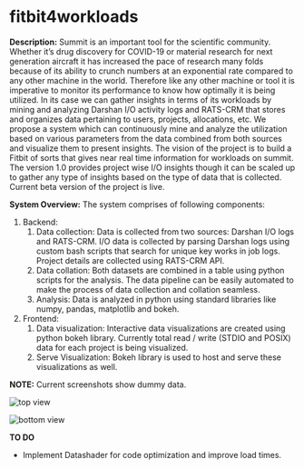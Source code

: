 # fitbit4workloads

**Description:** Summit is an important tool for the scientific community. Whether it’s drug discovery for COVID-19 or material research for next generation aircraft it has increased the pace of research many folds because of its ability to crunch numbers at an exponential rate compared to any other machine in the world. Therefore like any other machine or tool  it is imperative to monitor its performance to know how optimally it is being utilized. In its case we can gather insights in terms of its workloads by mining and analyzing Darshan I/O activity logs and RATS-CRM that stores and organizes data pertaining to users, projects, allocations, etc. We propose a system which can continuously mine and analyze the utilization based on various parameters from the data combined from both sources and visualize them to present insights. The vision of the project is to build a Fitbit of sorts that gives near real time information for workloads on summit. The version 1.0 provides project wise I/O insights though it can be scaled up to gather any type of insights based on the type of data that is collected. Current beta version of the project is live.

**System Overview:** The system comprises of following components: 

1. Backend:
    1. Data collection: Data is collected from two sources: Darshan I/O logs and RATS-CRM. I/O data is collected by parsing Darshan logs using custom bash scripts that search for unique key works in job logs. Project details are collected using RATS-CRM API.
    2. Data collation: Both datasets are combined in a table using python scripts for the analysis. The data pipeline can be easily automated to make the process of data collection and collation seamless. 
    3. Analysis: Data is analyzed in python using standard libraries like numpy, pandas, matplotlib and bokeh.
2. Frontend:
    1. Data visualization: Interactive data visualizations are created using python bokeh library. Currently total read / write  (STDIO and POSIX) data for each project is being visualized.
    2. Serve Visualization: Bokeh library is used to host and serve these  visualizations as well.

**NOTE:** Current screenshots show dummy data.

![top view](https://github.com/ghltshubh/fitbit4workloads/blob/master/img_2.png?raw=true)

![bottom view](https://github.com/ghltshubh/fitbit4workloads/blob/master/img_1.png?raw=true)

**TO DO**
-	Implement Datashader for code optimization and improve load times. 
